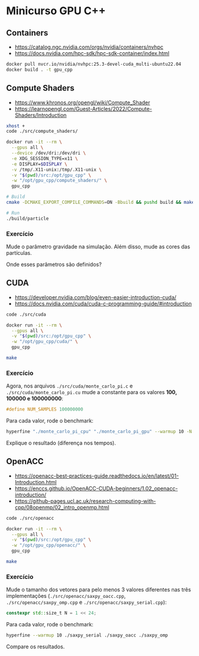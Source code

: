 # Minicurso GPU C++

## Containers

- https://catalog.ngc.nvidia.com/orgs/nvidia/containers/nvhpc
- https://docs.nvidia.com/hpc-sdk/hpc-sdk-container/index.html

```bash
docker pull nvcr.io/nvidia/nvhpc:25.3-devel-cuda_multi-ubuntu22.04
docker build . -t gpu_cpp
```

## Compute Shaders

- https://www.khronos.org/opengl/wiki/Compute_Shader
- https://learnopengl.com/Guest-Articles/2022/Compute-Shaders/Introduction

```bash
xhost +
code ./src/compute_shaders/

docker run -it --rm \
  --gpus all \
  --device /dev/dri:/dev/dri \
  -e XDG_SESSION_TYPE=x11 \
  -e DISPLAY=$DISPLAY \
  -v /tmp/.X11-unix:/tmp/.X11-unix \
  -v "$(pwd)/src:/opt/gpu_cpp" \
  -w "/opt/gpu_cpp/compute_shaders/" \
  gpu_cpp

# Build
cmake -DCMAKE_EXPORT_COMPILE_COMMANDS=ON -Bbuild && pushd build && make && popd

# Run
./build/particle
```

### Exercício

Mude o parâmetro gravidade na simulação. Além disso, mude as cores das partículas.

Onde esses parâmetros são definidos?

## CUDA

- https://developer.nvidia.com/blog/even-easier-introduction-cuda/
- https://docs.nvidia.com/cuda/cuda-c-programming-guide/#introduction

```bash
code ./src/cuda

docker run -it --rm \
  --gpus all \
  -v "$(pwd)/src:/opt/gpu_cpp" \
  -w "/opt/gpu_cpp/cuda/" \
  gpu_cpp

make
```

### Exercício

Agora, nos arquivos `./src/cuda/monte_carlo_pi.c` e `./src/cuda/monte_carlo_pi.cu`
mude a constante para os valores **100, 100000 e 100000000**:

```c
#define NUM_SAMPLES 100000000
```

Para cada valor, rode o benchmark:

```bash
hyperfine "./monte_carlo_pi_cpu" "./monte_carlo_pi_gpu" --warmup 10 -N
```

Explique o resultado (diferença nos tempos).

## OpenACC

- https://openacc-best-practices-guide.readthedocs.io/en/latest/01-Introduction.html
- https://enccs.github.io/OpenACC-CUDA-beginners/1.02_openacc-introduction/
- https://github-pages.ucl.ac.uk/research-computing-with-cpp/08openmp/02_intro_openmp.html


```bash
code ./src/openacc

docker run -it --rm \
  --gpus all \
  -v "$(pwd)/src:/opt/gpu_cpp" \
  -w "/opt/gpu_cpp/openacc/" \
  gpu_cpp

make
```

### Exercício

Mude o tamanho dos vetores para pelo menos 3 valores diferentes nas três
implementações (`./src/openacc/saxpy_oacc.cpp`, `./src/openacc/saxpy_omp.cpp` e
`./src/openacc/saxpy_serial.cpp`):

```cpp
constexpr std::size_t N = 1 << 24;
```

Para cada valor, rode o benchmark:

```bash
hyperfine --warmup 10 ./saxpy_serial ./saxpy_oacc ./saxpy_omp
```

Compare os resultados.
